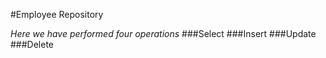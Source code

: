 #Employee Repository

*Here we have performed four operations*
###Select
###Insert
###Update 
###Delete
